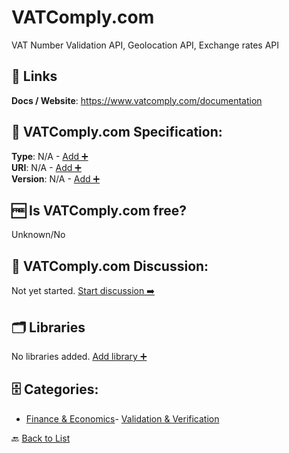 # VATComply.com

VAT Number Validation API, Geolocation API, Exchange rates API

##  🔗 Links
**Docs / Website**: https://www.vatcomply.com/documentation

## 🧬 VATComply.com Specification:
**Type**: N/A - [Add ➕](https://github.com/apis-list/apis-list/edit/main/apis/vatcomply-com/vatcomply-com.yaml)  
**URI**: N/A - [Add ➕](https://github.com/apis-list/apis-list/edit/main/apis/vatcomply-com/vatcomply-com.yaml)  
**Version**: N/A - [Add ➕](https://github.com/apis-list/apis-list/edit/main/apis/vatcomply-com/vatcomply-com.yaml)

## 🆓 Is VATComply.com free?
 Unknown/No 

## 💬 VATComply.com Discussion:
Not yet started. [Start discussion ➡️](https://github.com/apis-list/apis-list/discussions/new)

## 🗂️ Libraries

No libraries added. [Add library ➕](https://github.com/apis-list/apis-list/edit/main/apis/vatcomply-com/vatcomply-com.yaml)    


## 🗄️ Categories:
- [Finance & Economics](https://github.com/apis-list/apis-list#finance--economics-)- [Validation & Verification](https://github.com/apis-list/apis-list#validation--verification-)

🔙  [Back to List](https://github.com/apis-list/apis-list)
